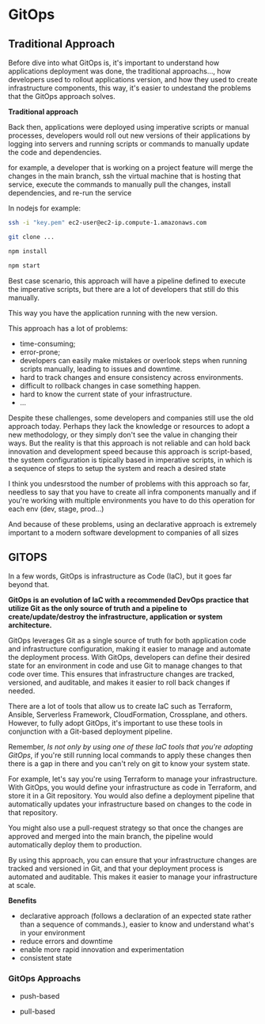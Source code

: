 # GitOps

## Traditional Approach

Before dive into what GitOps is, it's important to understand how applications deployment was done, the traditional approachs..., how developers used to rollout applications version, and how they used to create infrastructure components, this way, it's easier to undestand the problems that the GitOps approach solves.

**Traditional approach**

Back then, applications were deployed using imperative scripts or manual processes, developers would roll out new versions of their applications by logging into servers and running scripts or commands to manually update the code and dependencies.

for example, a developer that is working on a project feature will merge the changes in the main branch, ssh the virtual machine that is hosting that service, execute the commands to manually pull the changes, install dependencies, and re-run the service

In nodejs for example:

```bash
ssh -i "key.pem" ec2-user@ec2-ip.compute-1.amazonaws.com

git clone ...

npm install

npm start
```

Best case scenario, this approach will have a pipeline defined to execute the imperative scripts, but there are a lot of developers that still do this manually.

This way you have the application running with the new version.

This approach has a lot of problems:

- time-consuming;
- error-prone;
- developers can easily make mistakes or overlook steps when running scripts manually, leading to issues and downtime. 
- hard to track changes and ensure consistency across environments.
- difficult to rollback changes in case something happen.
- hard to know the current state of your infrastructure.
- ...

Despite these challenges, some developers and companies still use the old approach today. Perhaps they lack the knowledge or resources to adopt a new methodology, or they simply don't see the value in changing their ways. But the reality is that this approach is not reliable and can hold back innovation and development speed because this approach is script-based, the system configuration is tipically based in imperative scripts, in which is a sequence of steps to setup the system and reach a desired state

I think you undesrstood the number of problems with this approach so far, needless to say that you have to create all infra components manually and if you're working with multiple environments you have to do this operation for each env (dev, stage, prod...)

And because of these problems, using an declarative approach is extremely important to a modern software development to companies of all sizes

## GITOPS

In a few words, GitOps is infrastructure as Code (IaC), but it goes far beyond that.

**GitOps is an evolution of IaC with a recommended DevOps practice that utilize Git as the only source of truth and a pipeline to create/update/destroy the infrastructure, application or system architecture.**

GitOps leverages Git as a single source of truth for both application code and infrastructure configuration, making it easier to manage and automate the deployment process. With GitOps, developers can define their desired state for an environment in code and use Git to manage changes to that code over time. This ensures that infrastructure changes are tracked, versioned, and auditable, and makes it easier to roll back changes if needed.

There are a lot of tools that allow us to create IaC such as Terraform, Ansible, Serverless Framework, CloudFormation, Crossplane, and others. However, to fully adopt GitOps, it's important to use these tools in conjunction with a Git-based deployment pipeline.

Remember, *Is not only by using one of these IaC tools that you're adopting GitOps*, if you're still running local commands to apply these changes then there is a gap in there and you can't rely on git to know your system state.

For example, let's say you're using Terraform to manage your infrastructure. With GitOps, you would define your infrastructure as code in Terraform, and store it in a Git repository. You would also define a deployment pipeline that automatically updates your infrastructure based on changes to the code in that repository.

You might also use a pull-request strategy so that once the changes are approved and merged into the main branch, the pipeline would automatically deploy them to production.

By using this approach, you can ensure that your infrastructure changes are tracked and versioned in Git, and that your deployment process is automated and auditable. This makes it easier to manage your infrastructure at scale.

**Benefits**
- declarative approach (follows a declaration of an expected state rather than a sequence of commands.), easier to know and understand what's in your environment
- reduce errors and downtime
- enable more rapid innovation and experimentation
- consistent state


### GitOps Approachs

- push-based

- pull-based
